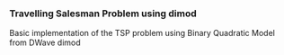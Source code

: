 ### Travelling Salesman Problem using dimod

Basic implementation of the TSP problem using Binary Quadratic Model from DWave dimod
